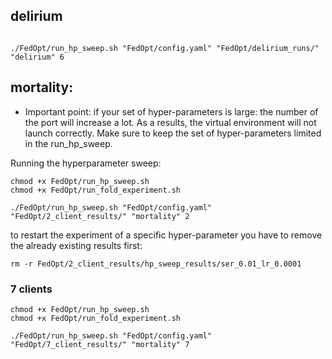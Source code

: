 ## delirium

```

./FedOpt/run_hp_sweep.sh "FedOpt/config.yaml" "FedOpt/delirium_runs/" "delirium" 6
```



## mortality:

* Important point: if your set of hyper-parameters is large: the number of the port will increase a lot. As a results, the virtual environment will not launch correctly. Make sure to keep the set of hyper-parameters limited in the run_hp_sweep.

Running the hyperparameter sweep:

```
chmod +x FedOpt/run_hp_sweep.sh
chmod +x FedOpt/run_fold_experiment.sh

./FedOpt/run_hp_sweep.sh "FedOpt/config.yaml" "FedOpt/2_client_results/" "mortality" 2
```

to restart the experiment of a specific hyper-parameter you have to remove the already existing results first:

```
rm -r FedOpt/2_client_results/hp_sweep_results/ser_0.01_lr_0.0001
```



### 7 clients

```
chmod +x FedOpt/run_hp_sweep.sh
chmod +x FedOpt/run_fold_experiment.sh

./FedOpt/run_hp_sweep.sh "FedOpt/config.yaml" "FedOpt/7_client_results/" "mortality" 7
```
